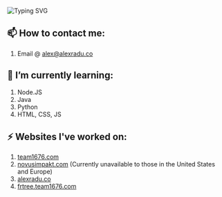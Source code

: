 ![Typing SVG](https://readme-typing-svg.demolab.com?font=&size=30&pause=1000&color=F1F6FB&vCenter=true&width=1050&lines=%F0%9F%91%8B+Hello+there;%F0%9F%99%83+My+name+is+Alex+Radu;%F0%9F%92%BB+I+like+coding+(and+computers);%F0%9F%A7%AA+I'm+taking+HCS+at+my+High+School;%F0%9F%A4%96+I'm+currently+learning+HTML%2C+CSS%2C+JS%2C+and+Java)

## 📫 How to contact me:
1. Email @ alex@alexradu.co

## 🌱 I’m currently learning:
1. Node.JS
2. Java
3. Python
4. HTML, CSS, JS

## ⚡ Websites I've worked on:
1. [team1676.com](https://team1676.com)
2. [novusimpakt.com](https://www.novusimpakt.com) (Currently unavailable to those in the United States and Europe)
3. [alexradu.co](https://alexradu.co)
4. [frtree.team1676.com](https://frtree.team1676.com)
<!--
**alextheradu/alextheradu** is a ✨ _special_ ✨ repository because its `README.md` (this file) appears on your GitHub profile.

Here are some ideas to get you started:

- 🔭 I’m currently working on ...
- 🌱 I’m currently learning ...
- 👯 I’m looking to collaborate on ...
- 🤔 I’m looking for help with ...
- 💬 Ask me about ...
- 📫 How to reach me: ...
- 😄 Pronouns: ...
- ⚡ Fun fact: ...
-->
